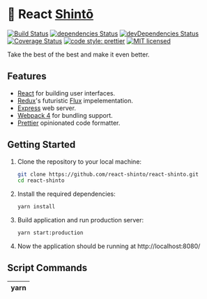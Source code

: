 # 🥥 React [Shintō](https://de.wikipedia.org/wiki/Shint%C5%8D)

[![Build Status](https://travis-ci.org/react-shinto/react-shinto.svg?branch=master)](https://travis-ci.org/react-shinto/react-shinto)
[![dependencies Status](https://david-dm.org/react-shinto/react-shinto/status.svg)](https://david-dm.org/react-shinto/react-shinto)
[![devDependencies Status](https://david-dm.org/react-shinto/react-shinto/dev-status.svg)](https://david-dm.org/react-shinto/react-shinto?type=dev)
[![Coverage Status](https://coveralls.io/repos/github/react-shinto/react-shinto/badge.svg?branch=master)](https://coveralls.io/github/react-shinto/react-shinto?branch=master)
[![code style: prettier](https://img.shields.io/badge/code_style-prettier-ff69b4.svg?style=flat-square)](https://github.com/prettier/prettier)
[![MIT licensed](https://img.shields.io/badge/license-MIT-blue.svg)](https://raw.githubusercontent.com/react-shinto/react-shinto/master/LICENSE)

Take the best of the best and make it even better.

## Features

- [React](https://reactjs.org/) for building user interfaces.
- [Redux](https://redux.js.org/)'s futuristic [Flux](https://facebook.github.io/flux/) impelementation.
- [Express](http://expressjs.com/) web server.
- [Webpack 4](https://webpack.js.org/) for bundling support.
- [Prettier](https://prettier.io/) opinionated code formatter.


## Getting Started

1. Clone the repository to your local machine:
   ```bash
   git clone https://github.com/react-shinto/react-shinto.git
   cd react-shinto
   ```

2. Install the required dependencies:
   ```bash
   yarn install
   ```
3. Build application and run production server:
   ```bash
   yarn start:production
   ```
4. Now the application should be running at http://localhost:8080/

## Script Commands

| yarn <script>      | Description                                                  |
| ------------------ | ------------------------------------------------------------ |
| `start`            | Run the application on the development server at `http://localhost:3000` with Hot Module Replacement [HMR](https://webpack.js.org/concepts/hot-module-replacement/) enabled. |
| `start:production` | Bundle files to `./build` and run it on the production server at `http://localhost:8080`. |
| `lint`             | Lint all `.js` `.css` and `.scss` files.                     |

